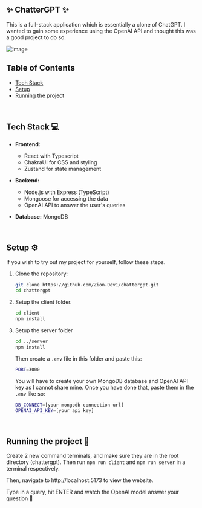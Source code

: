 ## ✨ ChatterGPT ✨
This is a full-stack application which is essentially a clone of ChatGPT. I wanted to gain some experience using the OpenAI API and thought this was a good project to do so.

![image](https://github.com/user-attachments/assets/5c14f548-4b66-464f-a4b5-8fb93671d7bd)

## Table of Contents

- [Tech Stack](#tech-stack)
- [Setup](#setup)
- [Running the project](#running-the-project)

<br>

## Tech Stack 💻

- **Frontend:** 
  - React with Typescript
  - ChakraUI for CSS and styling
  - Zustand for state management

- **Backend:** 
  - Node.js with Express (TypeScript)
  - Mongoose for accessing the data
  - OpenAI API to answer the user's queries

- **Database:** MongoDB

<br>

## Setup ⚙️

If you wish to try out my project for yourself, follow these steps.

1. Clone the repository:

   ```bash
   git clone https://github.com/Zion-Dev1/chattergpt.git
   cd chattergpt
   ```

2. Setup the client folder.

   ```bash
   cd client
   npm install
   ```

3. Setup the server folder
   ```bash
   cd ../server
   npm install
   ```
   Then create a `.env` file in this folder and paste this:

   ```bash
   PORT=3000
   ```

   You will have to create your own MongoDB database and OpenAI API key as I cannot share mine. Once you have done that, paste them in the `.env` like so:

   ```bash
   DB_CONNECT=[your mongodb connection url]
   OPENAI_API_KEY=[your api key]
   ```

<br>

## Running the project 👟

Create 2 new command terminals, and make sure they are in the root directory (chattergpt). Then run `npm run client` and `npm run server` in a terminal respectively.

Then, navigate to http://localhost:5173 to view the website.

Type in a query, hit ENTER and watch the OpenAI model answer your question 🤖
